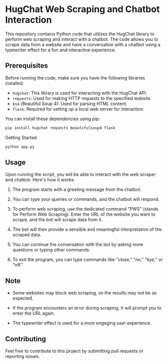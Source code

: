 # HugChat Web Scraping and Chatbot Interaction

This repository contains Python code that utilizes the HugChat library to perform web scraping and interact with a chatbot. The code allows you to scrape data from a website and have a conversation with a chatbot using a typewriter effect for a fun and interactive experience.

## Prerequisites

Before running the code, make sure you have the following libraries installed:

- `hugchat`: This library is used for interacting with the HugChat API.
- `requests`: Used for making HTTP requests to the specified website.
- `bs4` (Beautiful Soup 4): Used for parsing HTML content.
- `flask`: Required for setting up a local web server for interaction.

You can install these dependencies using pip:

```bash
pip install hugchat requests beautifulsoup4 flask
```

Getting Started

```bash
python app.py
```
## Usage

Upon running the script, you will be able to interact with the web scraper and chatbot. Here's how it works:

1. The program starts with a greeting message from the chatbot.

2. You can type your queries or commands, and the chatbot will respond.

3. To perform web scraping, use the dedicated command "PWS" (stands for Perform Web Scraping). Enter the URL of the website you want to scrape, and the bot will scrape data from it.

4. The bot will then provide a sensible and meaningful interpretation of the scraped data.

5. You can continue the conversation with the bot by asking more questions or typing other commands.

6. To exit the program, you can type commands like "close," "no," "bye," or "off."

## Note

- Some websites may block web scraping, so the results may not be as expected.

- If the program encounters an error during scraping, it will prompt you to enter the URL again.

- The typewriter effect is used for a more engaging user experience.

## Contributing

Feel free to contribute to this project by submitting pull requests or reporting issues.

